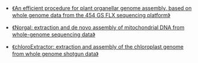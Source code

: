 # 

+ [《An efficient procedure for plant organellar genome assembly, based on whole genome data from the 454 GS FLX sequencing platform》](https://plantmethods.biomedcentral.com/articles/10.1186/1746-4811-7-38)


+ [《Norgal: extraction and de novo assembly of mitochondrial DNA from whole-genome sequencing data》](https://www.ncbi.nlm.nih.gov/pmc/articles/PMC5699183/)


+ [《chloroExtractor: extraction and assembly of the chloroplast genome from whole genome shotgun data》](http://joss.theoj.org/papers/10.21105/joss.00464)
